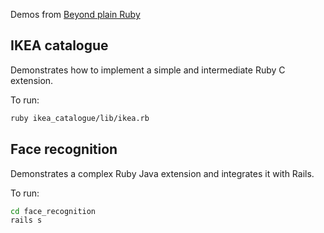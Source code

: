 Demos from [Beyond plain Ruby](https://slides.com/monorkin/beyond-plain-ruby)

## IKEA catalogue

Demonstrates how to implement a simple and intermediate Ruby C extension.

To run:
```Bash
ruby ikea_catalogue/lib/ikea.rb
```

## Face recognition

Demonstrates a complex Ruby Java extension and integrates it with Rails.

To run:
```Bash
cd face_recognition
rails s
```
